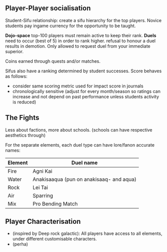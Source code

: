 
## Player-Player socialisation

Student-Sifu relationship: create a sifu hierarchy for the top players. Novice students pay ingame currency for the opportunity to be taught.

**Dojo-space** top-100 players must remain active to keep their rank. **Duels** need to occur (best of 5) in order to rank higher. refusal to honour a duel results in demotion. Only allowed to request duel from your immediate superior.

Coins earned through quests and/or matches.

Sifus also have a ranking determined by student successes. Score behaves as follows:
- consider same scoring metric used for impact score in journals
- chronologically sensitive (adjust for every month/season so ratings can increase and not depend on past performance unless students activity is reduced)

## The Fights

Less about factions, more about schools. (schools can have respective aesthetics through)

For the separate elements, each duel type can have lore/fanon accurate names:

| Element | Duel name                                |
| ------- | ---------------------------------------- |
| Fire    | Agni Kai                                 |
| Water   | Anakisaaqua (pun on anakisaaq- and aqua) |
| Rock    | Lei Tai                                  |
| Air     | Sparring                                 |
| Mix     | Pro Bending Match                        |

## Player Characterisation

- (inspired by Deep rock galactic): All players have access to all elements, under different customisable characters. 
- (perha)